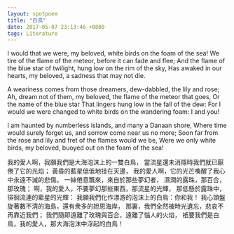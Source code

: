 ```yaml
---
layout: spotpoem
title: "白鳥"
date: 2017-05-07 23:13:46 +0800
tags: Literature
---
```


I would that we were, my beloved, white birds on the foam of the sea!
We tire of the flame of the meteor, before it can fade and flee;
And the flame of the blue star of twilight, hung low on the rim of the sky,
Has awaked in our hearts, my beloved, a sadness that may not die.

A weariness comes from those dreamers, dew-dabbled, the lily and rose;
Ah, dream not of them, my beloved, the flame of the meteor that goes,
Or the name of the blue star
That lingers hung low in the fall of the dew:
For I would we were changed to white birds on the wandering foam: I and you!

I am haunted by numberless islands, and many a Danaan shore,
Where time would surely forget us, and sorrow come near us no more;
Soon far from the rose and lily and fret of the flames would we be,
Were we only white birds, my beloved, buoyed out on the foam of the sea!

我的愛人啊，我願我們是大海泡沫上的一雙白鳥，
當流星還未消隱時我們就已厭倦了它的光焰；
黃昏的藍星低低地挂在天邊，
我的愛人啊，它的光芒喚醒了我心中永遠不滅的悲傷。
一絲倦意飄來，來自於那些夢幻者，
濕潤的露珠，那百合，那玫瑰；
啊，我的愛人，不要夢幻那些東西，那流星的光輝，
那低懸於露珠中，徘徊流連的藍星的光輝：
我願我們化作漂游的泡沫上的白鳥：你和我！
我心頭盤旋著數不清的海島，還有衆多的妲恩海岸，
那裏，我們全然被時光遺忘，悲哀不再靠近我們；
我們隨即遠離了玫瑰與百合，遠離了惱人的火焰，
衹要我們是白鳥，我的愛人，那大海泡沫中浮起的白鳥！

